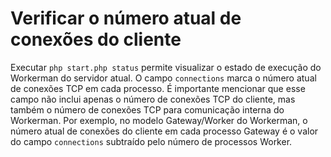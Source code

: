 # Verificar o número atual de conexões do cliente
Executar `php start.php status` permite visualizar o estado de execução do Workerman do servidor atual. O campo `connections` marca o número atual de conexões TCP em cada processo. É importante mencionar que esse campo não inclui apenas o número de conexões TCP do cliente, mas também o número de conexões TCP para comunicação interna do Workerman. Por exemplo, no modelo Gateway/Worker do Workerman, o número atual de conexões do cliente em cada processo Gateway é o valor do campo `connections` subtraído pelo número de processos Worker.

